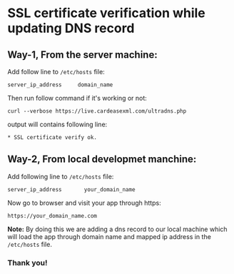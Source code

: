 # SSL certificate verification while updating DNS record

## Way-1, From the server machine:

Add follow line to ```/etc/hosts``` file:
```
server_ip_address     domain_name
```

Then run follow command if it's working or not:
```
curl --verbose https://live.cardeasexml.com/ultradns.php
```

output will contains following line:
```
* SSL certificate verify ok.
```

## Way-2, From local developmet manchine:

Add following line to ```/etc/hosts``` file:
```
server_ip_address       your_domain_name
```

Now go to browser and visit your app through https:
```
https://your_domain_name.com
```
**Note:** By doing this we are adding a dns record to our local machine which will load the app through domain name and mapped ip address in the ```/etc/hosts``` file.

### Thank you!
